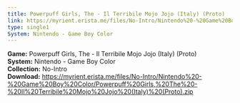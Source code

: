 ```yaml
---
title: Powerpuff Girls, The - Il Terribile Mojo Jojo (Italy) (Proto)
link: https://myrient.erista.me/files/No-Intro/Nintendo%20-%20Game%20Boy%20Color/Powerpuff%20Girls,%20The%20-%20Il%20Terribile%20Mojo%20Jojo%20(Italy)%20(Proto).zip
type: single1
System: Nintendo - Game Boy Color
---
```

<b>Game:</b> Powerpuff Girls, The - Il Terribile Mojo Jojo (Italy) (Proto)<br>
<b>System:</b> Nintendo - Game Boy Color<br>
<b>Collection:</b> No-Intro<br>
<b>Download:</b> https://myrient.erista.me/files/No-Intro/Nintendo%20-%20Game%20Boy%20Color/Powerpuff%20Girls,%20The%20-%20Il%20Terribile%20Mojo%20Jojo%20(Italy)%20(Proto).zip